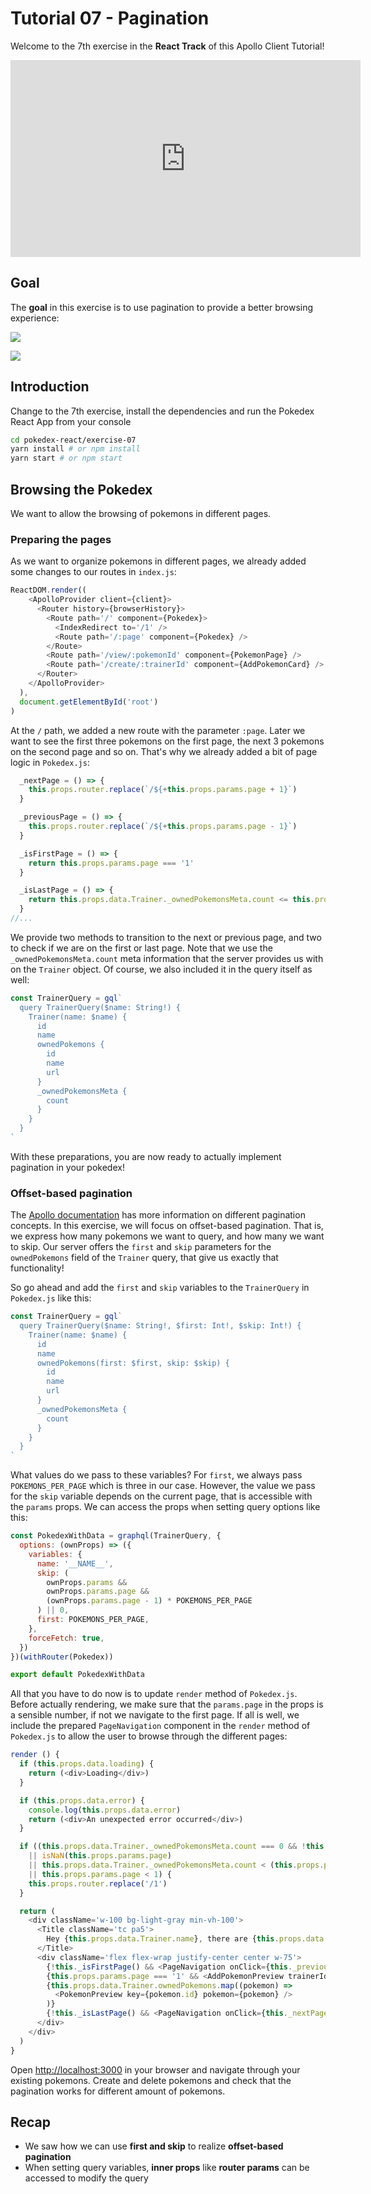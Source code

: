 # Tutorial 07 - Pagination

Welcome to the 7th exercise in the **React Track** of this Apollo Client Tutorial!

<iframe width="560" height="315" src="https://www.youtube.com/embed/xloj6Rh3R54?list=PLn2e1F9Rfr6neWxkWtlTAwshh07-m1p5I" frameborder="0" allowfullscreen></iframe>

## Goal

The **goal** in this exercise is to use pagination to provide a better browsing experience:

![](../images/react-exercise-07-pokedex-01.png)

![](../images/react-exercise-07-pokedex-02.png)


## Introduction

Change to the 7th exercise, install the dependencies and run the Pokedex React App from your console

```sh
cd pokedex-react/exercise-07
yarn install # or npm install
yarn start # or npm start
```

## Browsing the Pokedex

We want to allow the browsing of pokemons in different pages.

### Preparing the pages

As we want to organize pokemons in different pages, we already added some changes to our routes in `index.js`:

```js
ReactDOM.render((
    <ApolloProvider client={client}>
      <Router history={browserHistory}>
        <Route path='/' component={Pokedex}>
          <IndexRedirect to='/1' />
          <Route path='/:page' component={Pokedex} />
        </Route>
        <Route path='/view/:pokemonId' component={PokemonPage} />
        <Route path='/create/:trainerId' component={AddPokemonCard} />
      </Router>
    </ApolloProvider>
  ),
  document.getElementById('root')
)
```

At the `/` path, we added a new route with the parameter `:page`. Later we want to see the first three pokemons on the first page, the next 3 pokemons on the second page and so on. That's why we already added a bit of page logic in `Pokedex.js`:

```js
  _nextPage = () => {
    this.props.router.replace(`/${+this.props.params.page + 1}`)
  }

  _previousPage = () => {
    this.props.router.replace(`/${+this.props.params.page - 1}`)
  }

  _isFirstPage = () => {
    return this.props.params.page === '1'
  }

  _isLastPage = () => {
    return this.props.data.Trainer._ownedPokemonsMeta.count <= this.props.params.page * POKEMONS_PER_PAGE
  }
//...
```

We provide two methods to transition to the next or previous page, and two to check if we are on the first or last page.
Note that we use the `_ownedPokemonsMeta.count` meta information that the server provides us with on the `Trainer` object.
Of course, we also included it in the query itself as well:

```js
const TrainerQuery = gql`
  query TrainerQuery($name: String!) {
    Trainer(name: $name) {
      id
      name
      ownedPokemons {
        id
        name
        url
      }
      _ownedPokemonsMeta {
        count
      }
    }
  }
`
```

With these preparations, you are now ready to actually implement pagination in your pokedex!

### Offset-based pagination

The [Apollo documentation](http://dev.apollodata.com/react/pagination.html) has more information on different pagination concepts. In this exercise, we will focus on offset-based pagination. That is, we express how many pokemons we want to query, and how many we want to skip.
Our server offers the `first` and `skip` parameters for the `ownedPokemons` field of the `Trainer` query, that give us exactly that functionality!

So go ahead and add the `first` and `skip` variables to the `TrainerQuery` in `Pokedex.js` like this:

```js@src/components/Pokedex.js
const TrainerQuery = gql`
  query TrainerQuery($name: String!, $first: Int!, $skip: Int!) {
    Trainer(name: $name) {
      id
      name
      ownedPokemons(first: $first, skip: $skip) {
        id
        name
        url
      }
      _ownedPokemonsMeta {
        count
      }
    }
  }
`
```

What values do we pass to these variables? For `first`, we always pass `POKEMONS_PER_PAGE` which is three in our case. However, the value we pass for the `skip` variable depends on the current page, that is accessible with the `params` props. We can access the props when setting query options like this:

```js@src/components/Pokedex.js
const PokedexWithData = graphql(TrainerQuery, {
  options: (ownProps) => ({
    variables: {
      name: '__NAME__',
      skip: (
        ownProps.params &&
        ownProps.params.page &&
        (ownProps.params.page - 1) * POKEMONS_PER_PAGE
      ) || 0,
      first: POKEMONS_PER_PAGE,
    },
    forceFetch: true,
  })
})(withRouter(Pokedex))

export default PokedexWithData
```

All that you have to do now is to update `render` method of `Pokedex.js`. Before actually rendering, we make sure that the `params.page` in the props is a sensible number, if not we navigate to the first page. If all is well, we include the prepared `PageNavigation` component in the `render` method of `Pokedex.js` to allow the user to browse through the different pages:

```js@src/components/Pokedex.js
render () {
  if (this.props.data.loading) {
    return (<div>Loading</div>)
  }

  if (this.props.data.error) {
    console.log(this.props.data.error)
    return (<div>An unexpected error occurred</div>)
  }

  if ((this.props.data.Trainer._ownedPokemonsMeta.count === 0 && !this._isFirstPage())
    || isNaN(this.props.params.page)
    || this.props.data.Trainer._ownedPokemonsMeta.count < (this.props.params.page - 1) * POKEMONS_PER_PAGE
    || this.props.params.page < 1) {
    this.props.router.replace('/1')
  }

  return (
    <div className='w-100 bg-light-gray min-vh-100'>
      <Title className='tc pa5'>
        Hey {this.props.data.Trainer.name}, there are {this.props.data.Trainer._ownedPokemonsMeta.count} Pokemons in your pokedex
      </Title>
      <div className='flex flex-wrap justify-center center w-75'>
        {!this._isFirstPage() && <PageNavigation onClick={this._previousPage} isPrevious={true} />}
        {this.props.params.page === '1' && <AddPokemonPreview trainerId={this.props.data.Trainer.id} />}
        {this.props.data.Trainer.ownedPokemons.map((pokemon) =>
          <PokemonPreview key={pokemon.id} pokemon={pokemon} />
        )}
        {!this._isLastPage() && <PageNavigation onClick={this._nextPage} isPrevious={false} />}
      </div>
    </div>
  )
}
```

Open [http://localhost:3000](http://localhost:3000) in your browser and navigate through your existing pokemons. Create and delete pokemons and check that the pagination works for different amount of pokemons.

## Recap

* We saw how we can use **first and skip** to realize **offset-based pagination**
* When setting query variables, **inner props** like **router params** can be accessed to modify the query
